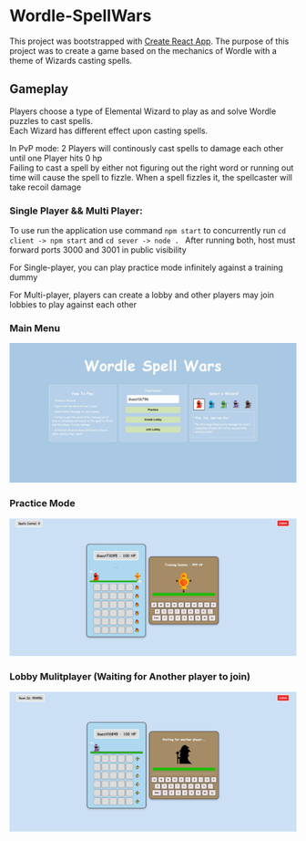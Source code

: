 # Wordle-SpellWars

This project was bootstrapped with [Create React App](https://github.com/facebook/create-react-app).
The purpose of this project was to create a game based on the mechanics of Wordle with a theme of Wizards casting spells.

## Gameplay

Players choose a type of Elemental Wizard to play as and solve Wordle puzzles to cast spells.\
Each Wizard has different effect upon casting spells.

In PvP mode: 2 Players will continously cast spells to damage each other until one Player hits 0 hp\
Failing to cast a spell by either not figuring out the right word or running out time will cause the spell to fizzle.
When a spell fizzles it, the spellcaster will take recoil damage

### Single Player && Multi Player:
To use run the application use command `npm start` to concurrently run `cd client -> npm start` and `cd sever -> node . `
After running both, host must forward ports 3000 and 3001 in public visibility 

For Single-player, you can play practice mode infinitely against a training dummy

For Multi-player, players can create a lobby and other players may join lobbies to play against each other

### Main Menu
![Main Menu](client\public\screenshots\Main-Menu.JPG)

### Practice Mode
![Solo Practice Mode](client\public\screenshots\Practice-Mode.JPG)

### Lobby Mulitplayer (Waiting for Another player to join)
![Lobby](client\public\screenshots\Lobby.JPG)